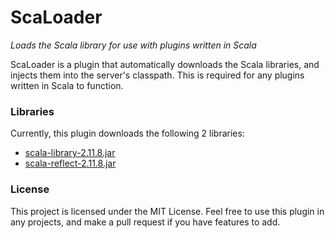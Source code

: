 # ScaLoader
_Loads the Scala library for use with plugins written in Scala_

ScaLoader is a plugin that automatically downloads the Scala libraries,
and injects them into the server's classpath. This is required for any
plugins written in Scala to function.

### Libraries
Currently, this plugin downloads the following 2 libraries:

- [scala-library-2.11.8.jar](http://mvnrepository.com/artifact/org.scala-lang/scala-library/2.11.8)
- [scala-reflect-2.11.8.jar](http://mvnrepository.com/artifact/org.scala-lang/scala-reflect/2.11.8)

### License
This project is licensed under the MIT License. Feel free to use this
plugin in any projects, and make a pull request if you have features to
add.